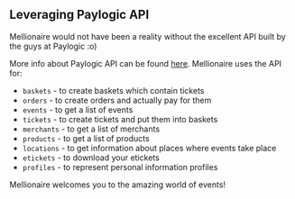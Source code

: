 
## Leveraging Paylogic API

Mellionaire would not have been a reality without the excellent API built by the guys
at Paylogic :o)

More info about Paylogic API can be found
[here](http://doc-demo.staging.paylogic.nl/). Mellionaire uses the API for:

* `baskets` - to create baskets which contain tickets
* `orders` - to create orders and actually pay for them
* `events` - to get a list of events
* `tickets` - to create tickets and put them into baskets
* `merchants` - to get a list of merchants
* `products` - to get a list of products
* `locations` - to get information about places where events take place
* `etickets` - to download your etickets
* `profiles` - to represent personal information profiles

Mellionaire welcomes you to the amazing world of events!
